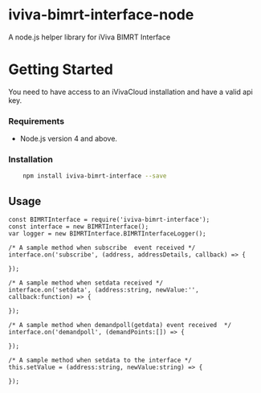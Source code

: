 # iviva-bimrt-interface-node
A node.js helper library for iViva BIMRT Interface

# Getting Started
You need to have access to an iVivaCloud installation and have a valid api key.

### Requirements
* Node.js version 4 and above.

### Installation
```sh
    npm install iviva-bimrt-interface --save
```

## Usage
	const BIMRTInterface = require('iviva-bimrt-interface');
    const interface = new BIMRTInterface();
    var logger = new BIMRTInterface.BIMRTInterfaceLogger(); 

	/* A sample method when subscribe  event received */
	interface.on('subscribe', (address, addressDetails, callback) => {

    });

    /* A sample method when setdata received */
	interface.on('setdata', (address:string, newValue:'', callback:function) => {
        
    });

    /* A sample method when demandpoll(getdata) event received  */
	interface.on('demandpoll', (demandPoints:[]) => {
        
    });

    /* A sample method when setdata to the interface */
    this.setValue = (address:string, newValue:string) => {

    });